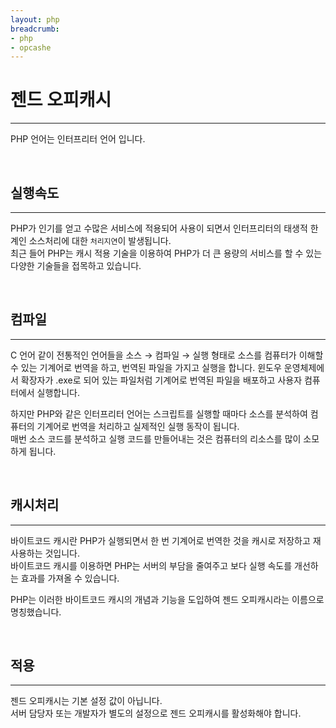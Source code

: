 ```yaml
---
layout: php
breadcrumb:
- php
- opcashe
---
```


# 젠드 오피캐시
---
PHP 언어는 인터프리터 언어 입니다.  

<br>

## 실행속도
---
PHP가 인기를 얻고 수많은 서비스에 적용되어 사용이 되면서 인터프리터의 태생적 한계인 소스처리에 대한 `처리지연`이 발생됩니다.  
최근 들어 PHP는 캐시 적용 기술을 이용하여 PHP가 더 큰 용량의 서비스를 할 수 있는 다양한 기술들을 접목하고 있습니다.  

<br>

## 컴파일
---
C 언어 같이 전통적인 언어들을 소스 → 컴파일 → 실행 형태로 소스를 컴퓨터가 이해할 수 있는 기계어로 번역을 하고, 번역된 파일을 가지고 실행을 합니다. 윈도우 운영체제에서 확장자가 .exe로 되어 있는 파일처럼 기계어로 번역된 파일을 배포하고 사용자 컴퓨터에서 실행합니다.  

하지만 PHP와 같은 인터프리터 언어는 스크립트를 실행할 때마다 소스를 분석하여 컴퓨터의 기계어로 번역을 처리하고 실제적인 실행 동작이 됩니다.  
매번 소스 코드를 분석하고 실행 코드를 만들어내는 것은 컴퓨터의 리소스를 많이 소모하게 됩니다.  

<br>

## 캐시처리
---
바이트코드 캐시란 PHP가 실행되면서 한 번 기계어로 번역한 것을 캐시로 저장하고 재사용하는 것입니다.  
바이트코드 캐시를 이용하면 PHP는 서버의 부담을 줄여주고 보다 실행 속도를 개선하는 효과를 가져올 수 있습니다.  

PHP는 이러한 바이트코드 캐시의 개념과 기능을 도입하여 젠드 오피캐시라는 이름으로 명칭했습니다.  

<br>

## 적용
---
젠드 오피캐시는 기본 설정 값이 아닙니다.  
서버 담당자 또는 개발자가 별도의 설정으로 젠드 오피캐시를 활성화해야 합니다. 

<br><br>